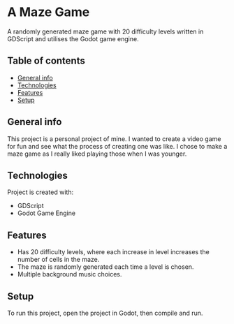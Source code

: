 # A Maze Game

A randomly generated maze game with 20 difficulty levels written in GDScript and utilises the Godot game engine.

## Table of contents
* [General info](#general-info)
* [Technologies](#technologies)
* [Features](#features)
* [Setup](#setup)

## General info
This project is a personal project of mine. I wanted to create a video game for fun and see what the process of creating one was like. I chose to make a maze game as I really liked playing those when I was younger.

## Technologies
Project is created with:
* GDScript
* Godot Game Engine
	
 ## Features
- Has 20 difficulty levels, where each increase in level increases the number of cells in the maze.
- The maze is randomly generated each time a level is chosen.
- Multiple background music choices.
 
## Setup
To run this project, open the project in Godot, then compile and run.
